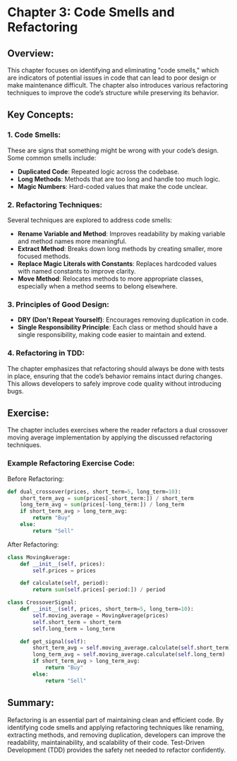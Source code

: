 # Chapter 3: Code Smells and Refactoring

## Overview:
This chapter focuses on identifying and eliminating "code smells," which are indicators of potential issues in code that can lead to poor design or make maintenance difficult. The chapter also introduces various refactoring techniques to improve the code’s structure while preserving its behavior.

## Key Concepts:
### 1. Code Smells:
These are signs that something might be wrong with your code’s design. Some common smells include:
- **Duplicated Code**: Repeated logic across the codebase.
- **Long Methods**: Methods that are too long and handle too much logic.
- **Magic Numbers**: Hard-coded values that make the code unclear.

### 2. Refactoring Techniques:
Several techniques are explored to address code smells:
- **Rename Variable and Method**: Improves readability by making variable and method names more meaningful.
- **Extract Method**: Breaks down long methods by creating smaller, more focused methods.
- **Replace Magic Literals with Constants**: Replaces hardcoded values with named constants to improve clarity.
- **Move Method**: Relocates methods to more appropriate classes, especially when a method seems to belong elsewhere.

### 3. Principles of Good Design:
- **DRY (Don't Repeat Yourself)**: Encourages removing duplication in code.
- **Single Responsibility Principle**: Each class or method should have a single responsibility, making code easier to maintain and extend.

### 4. Refactoring in TDD:
The chapter emphasizes that refactoring should always be done with tests in place, ensuring that the code’s behavior remains intact during changes. This allows developers to safely improve code quality without introducing bugs.

## Exercise:
The chapter includes exercises where the reader refactors a dual crossover moving average implementation by applying the discussed refactoring techniques.

### Example Refactoring Exercise Code:
Before Refactoring:
```python
def dual_crossover(prices, short_term=5, long_term=10):
    short_term_avg = sum(prices[-short_term:]) / short_term
    long_term_avg = sum(prices[-long_term:]) / long_term
    if short_term_avg > long_term_avg:
        return "Buy"
    else:
        return "Sell"
```

After Refactoring:
```python
class MovingAverage:
    def __init__(self, prices):
        self.prices = prices

    def calculate(self, period):
        return sum(self.prices[-period:]) / period

class CrossoverSignal:
    def __init__(self, prices, short_term=5, long_term=10):
        self.moving_average = MovingAverage(prices)
        self.short_term = short_term
        self.long_term = long_term

    def get_signal(self):
        short_term_avg = self.moving_average.calculate(self.short_term)
        long_term_avg = self.moving_average.calculate(self.long_term)
        if short_term_avg > long_term_avg:
            return "Buy"
        else:
            return "Sell"
```

## Summary:
Refactoring is an essential part of maintaining clean and efficient code. By identifying code smells and applying refactoring techniques like renaming, extracting methods, and removing duplication, developers can improve the readability, maintainability, and scalability of their code. Test-Driven Development (TDD) provides the safety net needed to refactor confidently.
